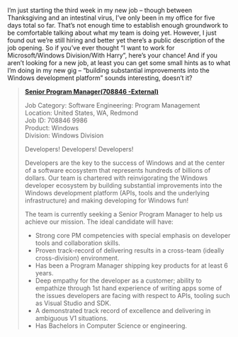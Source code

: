 I’m just starting the third week in my new job – though between
Thanksgiving and an intestinal virus, I’ve only been in my office for
five days total so far. That’s not enough time to establish enough
groundwork to be comfortable talking about what my team is doing yet.
However, I just found out we’re still hiring and better yet there’s a
public description of the job opening. So if you’ve ever thought “I want
to work for Microsoft/Windows Division/With Harry”, here’s your chance!
And if you aren’t looking for a new job, at least you can get some small
hints as to what I’m doing in my new gig – “building substantial
improvements into the Windows development platform” sounds interesting,
doesn’t it?

> **[Senior Program
> Manager(708846 -External)](https://careers.microsoft.com/JobDetails.aspx?jid=9986)**
>
> Job Category: Software Engineering: Program Management\
> Location: United States, WA, Redmond\
> Job ID: 708846 9986\
> Product: Windows \
> Division: Windows Division
>
> Developers! Developers! Developers!
>
> Developers are the key to the success of Windows and at the center of
> a software ecosystem that represents hundreds of billions of dollars.
> Our team is chartered with reinvigorating the Windows developer
> ecosystem by building substantial improvements into the Windows
> development platform (APIs, tools and the underlying infrastructure)
> and making developing for Windows fun!
>
> The team is currently seeking a Senior Program Manager to help us
> achieve our mission. The ideal candidate will have:
>
> -   Strong core PM competencies with special emphasis on developer
>     tools and collaboration skills.
> -   Proven track-record of delivering results in a cross-team (ideally
>     cross-division) environment.
> -   Has been a Program Manager shipping key products for at least 6
>     years.
> -   Deep empathy for the developer as a customer; ability to empathize
>     through 1st hand experience of writing apps some of the issues
>     developers are facing with respect to APIs, tooling such as Visual
>     Studio and SDK.
> -   A demonstrated track record of excellence and delivering in
>     ambiguous V1 situations.
> -   Has Bachelors in Computer Science or engineering.


